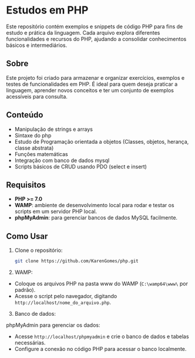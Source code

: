 # Estudos em PHP

Este repositório contém exemplos e snippets de código PHP para fins de estudo e prática da linguagem. Cada arquivo explora diferentes funcionalidades e recursos do PHP, ajudando a consolidar conhecimentos básicos e intermediários.

## Sobre
Este projeto foi criado para armazenar e organizar exercícios, exemplos e testes de funcionalidades em PHP. É ideal para quem deseja praticar a linguagem, aprender novos conceitos e ter um conjunto de exemplos acessíveis para consulta.

## Conteúdo
- Manipulação de strings e arrays
- Sintaxe do php
- Estudo de Programação orientada a objetos (Classes, objetos, herança, classe abstrata)
- Funções matemáticas
- Integração com banco de dados mysql
- Scripts básicos de CRUD usando PDO (select e insert)

## Requisitos
- **PHP >= 7.0**
- **WAMP**: ambiente de desenvolvimento local para rodar e testar os scripts em um servidor PHP local.
- **phpMyAdmin**: para gerenciar bancos de dados MySQL facilmente.

## Como Usar
1. Clone o repositório:
   ```bash
   git clone https://github.com/KarenGomes/php.git

2. WAMP:

- Coloque os arquivos PHP na pasta www do WAMP (`C:\wamp64\www\` por padrão).
- Acesse o script pelo navegador, digitando `http://localhost/nome_do_arquivo.php`.

3. Banco de dados:

phpMyAdmin para gerenciar os dados:

- Acesse `http://localhost/phpmyadmin` e crie o banco de dados e tabelas necessárias.
- Configure a conexão no código PHP para acessar o banco localmente.
